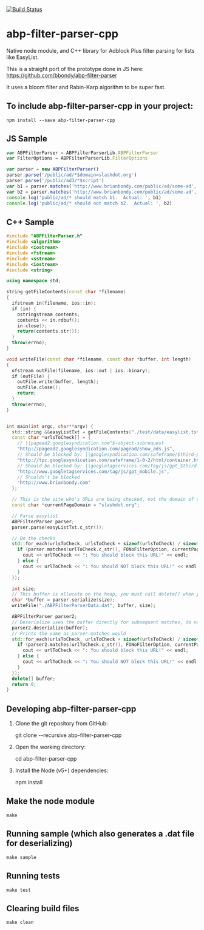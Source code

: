 [![Build Status](https://travis-ci.org/bbondy/abp-filter-parser-cpp.svg?branch=master)](https://travis-ci.org/bbondy/abp-filter-parser-cpp)

# abp-filter-parser-cpp

Native node module, and C++ library for Adblock Plus filter parsing for lists like EasyList.

This is a straight port of the prototype done in JS here:
https://github.com/bbondy/abp-filter-parser

It uses a bloom filter and Rabin-Karp algorithm to be super fast.

## To include abp-filter-parser-cpp in your project:

```
npm install --save abp-filter-parser-cpp
```

## JS Sample

```javascript
var ABPFilterParser = ABPFilterParserLib.ABPFilterParser
var FilterOptions = ABPFilterParserLib.FilterOptions

var parser = new ABPFilterParser()
parser.parse('/public/ad/*$domain=slashdot.org')
parser.parse('/public/ad3/*$script')
var b1 = parser.matches('http://www.brianbondy.com/public/ad/some-ad', FilterOptions.script, 'slashdot.org')
var b2 = parser.matches('http://www.brianbondy.com/public/ad/some-ad', FilterOptions.script, 'digg.com')
console.log('public/ad/* should match b1.  Actual: ', b1)
console.log('public/ad/* should not match b2.  Actual: ', b2)
```

## C++ Sample

```c++
#include "ABPFilterParser.h"
#include <algorithm>
#include <iostream>
#include <fstream>
#include <sstream>
#include <iostream>
#include <string>

using namespace std;

string getFileContents(const char *filename)
{
  ifstream in(filename, ios::in);
  if (in) {
    ostringstream contents;
    contents << in.rdbuf();
    in.close();
    return(contents.str());
  }
  throw(errno);
}

void writeFile(const char *filename, const char *buffer, int length)
{
  ofstream outFile(filename, ios::out | ios::binary);
  if (outFile) {
    outFile.write(buffer, length);
    outFile.close();
    return;
  }
  throw(errno);
}


int main(int argc, char**argv) {
  std::string &&easyListTxt = getFileContents("./test/data/easylist.txt");
  const char *urlsToCheck[] = {
    // ||pagead2.googlesyndication.com^$~object-subrequest
    "http://pagead2.googlesyndication.com/pagead/show_ads.js",
    // Should be blocked by: ||googlesyndication.com/safeframe/$third-party
    "http://tpc.googlesyndication.com/safeframe/1-0-2/html/container.html",
    // Should be blocked by: ||googletagservices.com/tag/js/gpt_$third-party
    "http://www.googletagservices.com/tag/js/gpt_mobile.js",
    // Shouldn't be blocked
    "http://www.brianbondy.com"
  };

  // This is the site who's URLs are being checked, not the domain of the URL being checked.
  const char *currentPageDomain = "slashdot.org";

  // Parse easylist
  ABPFilterParser parser;
  parser.parse(easyListTxt.c_str());

  // Do the checks
  std::for_each(urlsToCheck, urlsToCheck + sizeof(urlsToCheck) / sizeof(urlsToCheck[0]), [&parser, currentPageDomain](std::string const &urlToCheck) {
    if (parser.matches(urlToCheck.c_str(), FONoFilterOption, currentPageDomain)) {
      cout << urlToCheck << ": You should block this URL!" << endl;
    } else {
      cout << urlToCheck << ": You should NOT block this URL!" << endl;
    }
  });

  int size;
  // This buffer is allocate on the heap, you must call delete[] when you're done using it.
  char *buffer = parser.serialize(size);
  writeFile("./ABPFilterParserData.dat", buffer, size);

  ABPFilterParser parser2;
  // Deserialize uses the buffer directly for subsequent matches, do not free until all matches are done.
  parser2.deserialize(buffer);
  // Prints the same as parser.matches would
  std::for_each(urlsToCheck, urlsToCheck + sizeof(urlsToCheck) / sizeof(urlsToCheck[0]), [&parser2, currentPageDomain](std::string const &urlToCheck) {
    if (parser2.matches(urlToCheck.c_str(), FONoFilterOption, currentPageDomain)) {
      cout << urlToCheck << ": You should block this URL!" << endl;
    } else {
      cout << urlToCheck << ": You should NOT block this URL!" << endl;
    }
  });
  delete[] buffer;
  return 0;
}
```

## Developing abp-filter-parser-cpp

1. Clone the git repository from GitHub:

    git clone --recursive abp-filter-parser-cpp

2. Open the working directory:

    cd abp-filter-parser-cpp

3. Install the Node (v5+) dependencies:

    npm install


## Make the node module

```
make
```

## Running sample (which also generates a .dat file for deserializing)

```
make sample
```

## Running tests

```
make test
```

## Clearing build files
```
make clean
```
